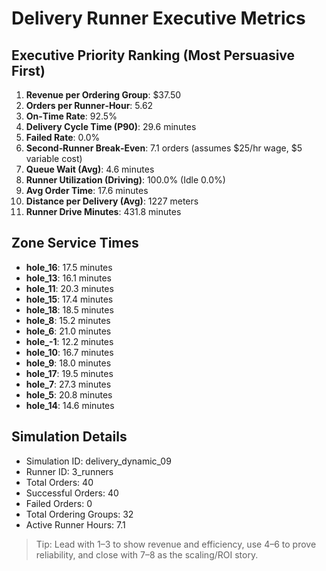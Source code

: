 # Delivery Runner Executive Metrics

## Executive Priority Ranking (Most Persuasive First)
1. **Revenue per Ordering Group**: $37.50
2. **Orders per Runner‑Hour**: 5.62
3. **On‑Time Rate**: 92.5%
4. **Delivery Cycle Time (P90)**: 29.6 minutes
5. **Failed Rate**: 0.0%
6. **Second‑Runner Break‑Even**: 7.1 orders (assumes $25/hr wage, $5 variable cost)
7. **Queue Wait (Avg)**: 4.6 minutes
8. **Runner Utilization (Driving)**: 100.0% (Idle 0.0%)
9. **Avg Order Time**: 17.6 minutes
10. **Distance per Delivery (Avg)**: 1227 meters
11. **Runner Drive Minutes**: 431.8 minutes

## Zone Service Times
- **hole_16**: 17.5 minutes
- **hole_13**: 16.1 minutes
- **hole_11**: 20.3 minutes
- **hole_15**: 17.4 minutes
- **hole_18**: 18.5 minutes
- **hole_8**: 15.2 minutes
- **hole_6**: 21.0 minutes
- **hole_-1**: 12.2 minutes
- **hole_10**: 16.7 minutes
- **hole_9**: 18.0 minutes
- **hole_17**: 19.5 minutes
- **hole_7**: 27.3 minutes
- **hole_5**: 20.8 minutes
- **hole_14**: 14.6 minutes


## Simulation Details
- Simulation ID: delivery_dynamic_09
- Runner ID: 3_runners
- Total Orders: 40
- Successful Orders: 40
- Failed Orders: 0
- Total Ordering Groups: 32
- Active Runner Hours: 7.1

> Tip: Lead with 1–3 to show revenue and efficiency, use 4–6 to prove reliability, and close with 7–8 as the scaling/ROI story.
